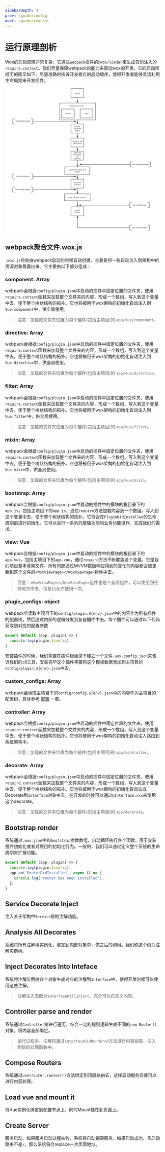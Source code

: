 ```yaml
---
sidebarDepth: 4
prev: /guide/config
next: /guide/request
---
```


# 运行原理剖析

Wox的启动原理非常复杂，它通过`webpack`插件的`@wox/loader`来生成自动注入的`require.context`。我们尽量保障webpack的能力来驱动wox的开发。它的启动所经历的图示如下，尽量准确的告诉开发者它的启动顺序，使得开发者能够灵活利用生命周期来开发插件。

![runtime](../assets/wox-runtime.png)

## webpack聚合文件.wox.js

`.wox.js`将会由webpack启动的时候自动创建。主要是将一些自动注入到架构中的资源对象暴露出来。它主要由以下部分组成：

### component: Array

webpack会根据`config/plugin.json`中启动的插件中固定位置的文件夹，使用`require.context`函数来加载整个文件夹的内容，形成一个数组，写入到这个变量中去，便于整个树状结构的拓扑。它也将被用于wox架构的初始化自动注入到`Vue.component`中，供全局使用。

>注意：加载的文件夹位置为每个插件(包括主项目)的 `app/vue/component`。

### directive: Array

webpack会根据`config/plugin.json`中启动的插件中固定位置的文件夹，使用`require.context`函数来加载整个文件夹的内容，形成一个数组，写入到这个变量中去，便于整个树状结构的拓扑。它也将被用于wox架构的初始化自动注入到`Vue.directive`中，供全局使用。

>注意：加载的文件夹位置为每个插件(包括主项目)的 `app/vue/directive`。

### filter: Array

webpack会根据`config/plugin.json`中启动的插件中固定位置的文件夹，使用`require.context`函数来加载整个文件夹的内容，形成一个数组，写入到这个变量中去，便于整个树状结构的拓扑。它也将被用于wox架构的初始化自动注入到`Vue.filter`中，供全局使用。

>注意：加载的文件夹位置为每个插件(包括主项目)的 `app/vue/filter`。

### mixin: Array

webpack会根据`config/plugin.json`中启动的插件中固定位置的文件夹，使用`require.context`函数来加载整个文件夹的内容，形成一个数组，写入到这个变量中去，便于整个树状结构的拓扑。它也将被用于wox架构的初始化自动注入到`Vue.mixin`中，供全局使用。

>注意：加载的文件夹位置为每个插件(包括主项目)的 `app/vue/mixin`。

### bootstrap: Array

webpack会根据`config/plugin.json`中启动的插件中的模块的根目录下的`app.js`，包括主项目下的`app.js`，通过`require`方法加载内容到一个数组，写入到这个变量中去，便于整个树状结构的拓扑。它将会在`PluginDidInstalled`的生命周期前进行初始化。它可以进行一系列的基础功能和业务功能操作，完成我们的需求。

### view: Vue

webpack会根据`config/plugin.json`中启动的插件中的模块的根目录下的`app.vue`，包括主项目下的`app.vue`，通过`require`方法不断覆盖这个变量。它是我们项目基本骨架文件，所有内部通过MVVM数据响应得到的变化的内容都会被更新到这个文件的`<WoxViewPage></WoxViewPage>`组件中去。

> 注意：`<WoxViewPage></WoxViewPage>`组件也是个全局组件，可以使用到任何地方中去，但是只允许使用一次。

### plugin_configs: object

webpack会读取主项目下的`config/plugin.${env}.json`中的内容作为所有插件的配置树，然后通过内部的逻辑分发到各自插件中去。每个插件可以通过以下代码获取到对应的配置参数

```javascript
export default (app, plugin) => {
  console.log(plugin.$config);
}
```

安装插件的时候，我们需要在插件根目录下建立一个文件`.wox.config.json`来告诉我们的cli工具，安装完毕这个插件需要将这个模板数据添加到主项目的`config/plugin.${env}.json`中去。

### custom_configs: Array

webpack会读取主项目下的`config/config.${env}.json`中的内容作为主项目的配置树，具体参考 [配置](./config.html) 一章。

### controller: Array

webpack会根据`config/plugin.json`中启动的插件中固定位置的文件夹，使用`require.context`函数来加载整个文件夹的内容，形成一个数组，写入到这个变量中去，便于整个树状结构的拓扑。它也将被用于wox架构的初始化自动注入路由到系统架构中。

>注意：加载的文件夹位置为每个插件(包括主项目)的 `app/controller`。

### decorate: Array

webpack会根据`config/plugin.json`中启动的插件中固定位置的文件夹，使用`require.context`函数来加载整个文件夹的内容，形成一个数组，写入到这个变量中去，便于整个树状结构的拓扑。它也将被用于wox架构的初始化自动生成Decorate到`Interface`对象中去，在开发的时候可以通过`@Interface.xxx`来使用这个decorate。

>注意：加载的文件夹位置为每个插件(包括主项目)的 `app/decorate`。


## Bootstrap render

系统通过`.wox.json`中的`bootstrap`参数数组，自动循环执行各个函数，用于安装插件初始化或者对项目的初始化行为。一般的，我们可以通过定义整个系统的生命周期来扩展功能。

```javascript
export default (app, plugin) => {
  console.log(plugin.$config);
  app.on('RouterDidInstalled', async () => {
    console.log('router has been installed');
  })
}
```

## Service Decorate Inject

注入关于架构中`Service`层的注解功能。

## Analysis All Decorates

系统将所有注解树实例化，绑定到内部对象中，供之后的调用。我们称这个树为注解实例树。

## Inject Decorates Into Inteface

系统将注解实例树各个对象生成对应的注解到`Interface`中，使得开发时候可以使用这些注解。

> 注解注入函数为`interfaceWillInject`，完全可以自定义内容。

## Controller parse and render

系统通过`Controller`树进行遍历，结合一定的规则逻辑生成不同的`new Router()`对象，将内容全部绑定。

> 运行过程中，注解将通过`interfaceDidRendered`方法进行内容拾取，注入到信的处理函数中。

## Compose Routers

系统通过`use(router.routes())`方法绑定到顶层路由去，这样启动服务后就可以进行内容处理。

## Load vue and mount it

将Vue实例化绑定到配置节点上，同时Mount挂在到页面上。

## Create Server

服务启动。如果服务启动过程失败，系统将自动销毁服务。如果启动成功，且启动路由不是`/`，那么系统将会replace一次页面地址。